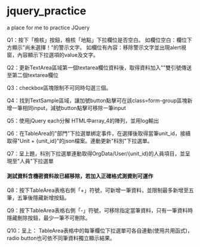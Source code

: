 # jquery_practice
a place for me to practice JQuery

Q1：按下「檢核」按鈕，檢核「地點」下拉欄位是否空白。
如欄位空白：欄位下方顯示"尚未選擇！"的警示文字。
如欄位有內容：移除警示文字並出現alert視窗，內容顯示下拉選項的value及文字。

Q2：更新TextArea區域第一個textarea欄位資料後，取得資料加入""雙引號傳送至第二個textarea欄位

Q3：checkbox區塊限制不可同時勾選三個。

Q4：找到TextSample區域，讓加號button點擊可在該class=form-group區塊新增一筆相同input，減號button點擊可移除一筆input

Q5：使用jQuery each分解 HTML中array_4的陣列，並用log輸出

Q6：在TableArea的"部門"下拉選單綁定事件，在選擇後取得當筆unit_id，接續取得"Unit + {unit_id}"的json檔案。連動更新"科別"下拉選單。

Q7：呈上題，科別下拉選單連動取得OrgData/User/{unit_id}的人員項目，並呈現至"人員"下拉選單
#### 測試資料含機密資料故已經移除，若加入正確格式測資則可運作

Q8：按下TableArea表格右側「+」符號，可新增一筆資料，並限制最多新增至五筆，五筆後隱藏新增按鈕。

Q9：按下TableArea表格右側「-」符號，可移除指定當筆資料，只有一筆資料時隱藏刪除按鈕，最少一筆不可刪除。

Q10：呈上： TableArea表格中的每筆欄位下拉選單可各自連動(使用共用函式)，radio button也可依不同筆資料獨立顯示結果。

